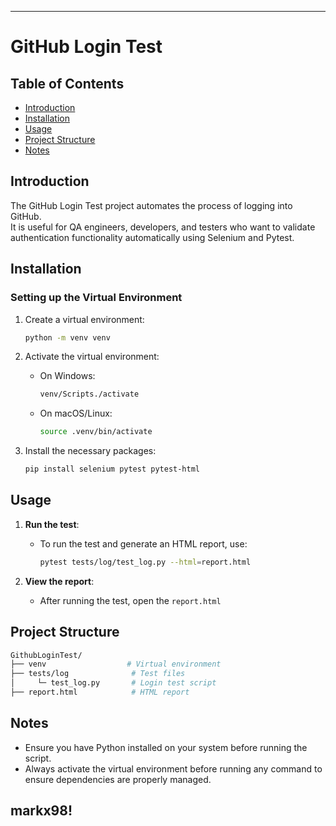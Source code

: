 -----------------------------------------------------------------------------------------------------------------------------------------------------------------------------
# GitHub Login Test

## Table of Contents
- [Introduction](#introduction)
- [Installation](#installation)
- [Usage](#usage)
- [Project Structure](#project-structure)
- [Notes](#notes)

## Introduction
The GitHub Login Test project automates the process of logging into GitHub.  
It is useful for QA engineers, developers, and testers who want to validate authentication functionality automatically using Selenium and Pytest.

## Installation

### Setting up the Virtual Environment
1. Create a virtual environment:
   ```bash
   python -m venv venv
   ```

2. Activate the virtual environment:
   - On Windows:
     ```bash
     venv/Scripts./activate
     ```
   - On macOS/Linux:
     ```bash
     source .venv/bin/activate
     ```

3. Install the necessary packages:
   ```bash
   pip install selenium pytest pytest-html
   ```

## Usage
1. **Run the test**:
   - To run the test and generate an HTML report, use:
     ```bash
     pytest tests/log/test_log.py --html=report.html
     ```

2. **View the report**:
   - After running the test, open the `report.html` 

## Project Structure
```bash
GithubLoginTest/
├── venv                  # Virtual environment
├── tests/log              # Test files
│     └─ test_log.py       # Login test script
├── report.html            # HTML report
```

## Notes
- Ensure you have Python installed on your system before running the script.
- Always activate the virtual environment before running any command to ensure dependencies are properly managed.

markx98!
-----------------------------------------------------------------------------------------------------------------------------------------------------------------------------
